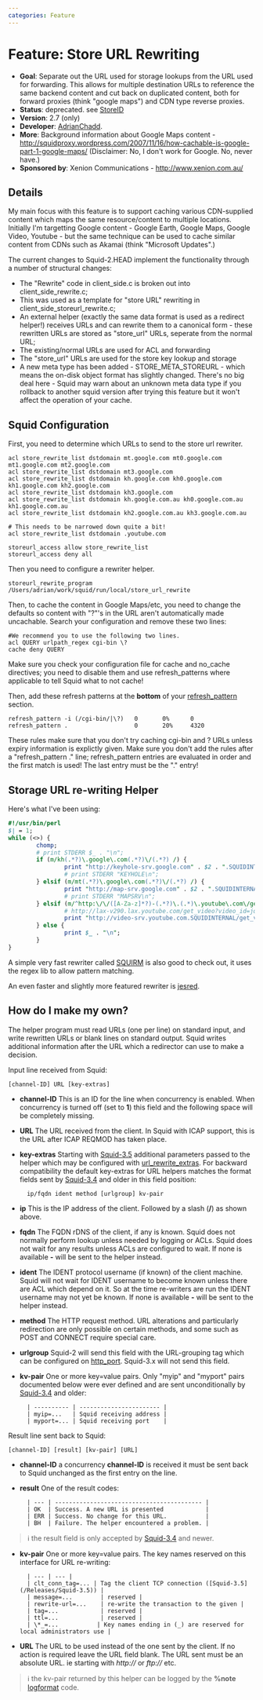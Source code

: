```yaml
---
categories: Feature
---
```

# Feature: Store URL Rewriting

- **Goal**: Separate out the URL used for storage lookups from the URL
    used for forwarding. This allows for multiple destination URLs to
    reference the same backend content and cut back on duplicated
    content, both for forward proxies (think "google maps") and CDN type
    reverse proxies.
- **Status**: deprecated. see
    [StoreID](/Features/StoreID)
- **Version**: 2.7 (only)
- **Developer**:
    [AdrianChadd](/AdrianChadd).
- **More**: Background information about Google Maps content -
    <http://squidproxy.wordpress.com/2007/11/16/how-cachable-is-google-part-1-google-maps/>
    (Disclaimer: No, I don't work for Google. No, never have.)
- **Sponsored by**: Xenion Communications -
    <http://www.xenion.com.au/>

## Details

My main focus with this feature is to support caching various
CDN-supplied content which maps the same resource/content to multiple
locations. Initially I'm targetting Google content - Google Earth,
Google Maps, Google Video, Youtube - but the same technique can be used
to cache similar content from CDNs such as Akamai (think "Microsoft
Updates".)

The current changes to Squid-2.HEAD implement the functionality through
a number of structural changes:

- The "Rewrite" code in client_side.c is broken out into
    client_side_rewrite.c;
- This was used as a template for "store URL" rewriting in
    client_side_storeurl_rewrite.c;
- An external helper (exactly the same data format is used as a
    redirect helper\!) receives URLs and can rewrite them to a canonical
    form - these rewritten URLs are stored as "store_url" URLs,
    seperate from the normal URL;
- The existing/normal URLs are used for ACL and forwarding
- The "store_url" URLs are used for the store key lookup and storage
- A new meta type has been added - STORE_META_STOREURL - which means
    the on-disk object format has slightly changed. There's no big deal
    here - Squid may warn about an unknown meta data type if you
    rollback to another squid version after trying this feature but it
    won't affect the operation of your cache.

## Squid Configuration

First, you need to determine which URLs to send to the store url
rewriter.

    acl store_rewrite_list dstdomain mt.google.com mt0.google.com mt1.google.com mt2.google.com
    acl store_rewrite_list dstdomain mt3.google.com
    acl store_rewrite_list dstdomain kh.google.com kh0.google.com kh1.google.com kh2.google.com
    acl store_rewrite_list dstdomain kh3.google.com
    acl store_rewrite_list dstdomain kh.google.com.au kh0.google.com.au kh1.google.com.au
    acl store_rewrite_list dstdomain kh2.google.com.au kh3.google.com.au

    # This needs to be narrowed down quite a bit!
    acl store_rewrite_list dstdomain .youtube.com

    storeurl_access allow store_rewrite_list
    storeurl_access deny all

Then you need to configure a rewriter helper.

    storeurl_rewrite_program /Users/adrian/work/squid/run/local/store_url_rewrite

Then, to cache the content in Google Maps/etc, you need to change the
defaults so content with "?"'s in the URL aren't automatically made
uncachable. Search your configuration and remove these two lines:

    #We recommend you to use the following two lines.
    acl QUERY urlpath_regex cgi-bin \?
    cache deny QUERY

Make sure you check your configuration file for cache and no_cache
directives; you need to disable them and use refresh_patterns where
applicable to tell Squid what to not cache\!

Then, add these refresh patterns at the **bottom** of your
[refresh_pattern](http://www.squid-cache.org/Doc/config/refresh_pattern)
section.

    refresh_pattern -i (/cgi-bin/|\?)   0       0%      0
    refresh_pattern .                   0       20%     4320

These rules make sure that you don't try caching cgi-bin and ? URLs
unless expiry information is explictly given. Make sure you don't add
the rules after a "refresh_pattern ." line; refresh_pattern entries
are evaluated in order and the first match is used\! The last entry must
be the "." entry!

## Storage URL re-writing Helper

Here's what I've been using:

```perl
#!/usr/bin/perl
$| = 1;
while (<>) {
        chomp;
        # print STDERR $_ . "\n";
        if (m/kh(.*?)\.google\.com(.*?)\/(.*?) /) {
                print "http://keyhole-srv.google.com" . $2 . ".SQUIDINTERNAL/" . $3 . "\n";
                # print STDERR "KEYHOLE\n";
        } elsif (m/mt(.*?)\.google\.com(.*?)\/(.*?) /) {
                print "http://map-srv.google.com" . $2 . ".SQUIDINTERNAL/" . $3 . "\n";
                # print STDERR "MAPSRV\n";
        } elsif (m/^http:\/\/([A-Za-z]*?)-(.*?)\.(.*)\.youtube\.com\/get_video\?video_id=(.*) /) {
                # http://lax-v290.lax.youtube.com/get_video?video_id=jqx1ZmzX0k0
                print "http://video-srv.youtube.com.SQUIDINTERNAL/get_video?video_id=" . $4 . "\n";
        } else {
                print $_ . "\n";
        }
}
```

A simple very fast rewriter called [SQUIRM](http://squirm.foote.com.au/)
is also good to check out, it uses the regex lib to allow pattern
matching.

An even faster and slightly more featured rewriter is
[jesred](http://www.linofee.org/~jel/webtools/jesred/).

## How do I make my own?

The helper program must read URLs (one per line) on standard input, and
write rewritten URLs or blank lines on standard output. Squid writes
additional information after the URL which a redirector can use to make
a decision.

Input line received from Squid:

    [channel-ID] URL [key-extras]

- **channel-ID**
    This is an ID for the line when concurrency is enabled. When
    concurrency is turned off (set to **1**) this field and the
    following space will be completely missing.
- **URL**
    The URL received from the client. In Squid with ICAP support,
    this is the URL after ICAP REQMOD has taken place.
- **key-extras**
    Starting with [Squid-3.5](/Releases/Squid-3.5)
    additional parameters passed to the helper which may be
    configured with
    [url_rewrite_extras](http://www.squid-cache.org/Doc/config/url_rewrite_extras).
    For backward compatibility the default key-extras for URL
    helpers matches the format fields sent by [Squid-3.4](/Releases/Squid-3.4)
    and older in this field position:

        ip/fqdn ident method [urlgroup] kv-pair
- **ip**
    This is the IP address of the client. Followed by a slash
    (**/**) as shown above.
- **fqdn**
    The FQDN rDNS of the client, if any is known. Squid does not
    normally perform lookup unless needed by logging or ACLs. Squid
    does not wait for any results unless ACLs are configured to
    wait. If none is available **-** will be sent to the helper
    instead.
- **ident**
    The IDENT protocol username (if known) of the client machine.
    Squid will not wait for IDENT username to become known unless
    there are ACL which depend on it. So at the time re-writers are
    run the IDENT username may not yet be known. If none is
    available **-** will be sent to the helper instead.
- **method**
    The HTTP request method. URL alterations and particularly
    redirection are only possible on certain methods, and some such
    as POST and CONNECT require special care.
- **urlgroup**
    Squid-2 will send this field with the URL-grouping tag which can
    be configured on
    [http_port](http://www.squid-cache.org/Doc/config/http_port).
    Squid-3.x will not send this field.
- **kv-pair**
        One or more key=value pairs. Only "myip" and "myport" pairs
        documented below were ever defined and are sent unconditionally
        by [Squid-3.4](/Releases/Squid-3.4)  and older:

        | ---------- | ----------------------- |
        | myip=...   | Squid receiving address |
        | myport=... | Squid receiving port    |


Result line sent back to Squid:

    [channel-ID] [result] [kv-pair] [URL]

- **channel-ID**
    a concurrency **channel-ID** is received it must be sent
    back to Squid unchanged as the first entry on the line.
- **result**
    One of the result codes:

        | --- | ------------------------------------------ |
        | OK  | Success. A new URL is presented            |
        | ERR | Success. No change for this URL.           |
        | BH  | Failure. The helper encountered a problem. |

> :information_source:
    the result field is only accepted by
    [Squid-3.4](/Releases/Squid-3.4) and newer.

- **kv-pair**
    One or more key=value pairs. The key names reserved on this
    interface for URL re-writing:

        | --- | --- |
        | clt_conn_tag=... | Tag the client TCP connection ([Squid-3.5](/Releases/Squid-3.5)) |
        | message=...        | reserved |
        | rewrite-url=...    | re-write the transaction to the given |
        | tag=...            | reserved |
        | ttl=...            | reserved |
        | \*_=...           | Key names ending in (_) are reserved for local administrators use |

- **URL**
    The URL to be used instead of the one sent by the client. If no
    action is required leave the URL field blank. The URL sent must
    be an absolute URL. ie starting with _http://_ or _ftp://_
    etc.

> :information_source:
        the kv-pair returned by this helper can be logged by the
        **%note** [logformat](http://www.squid-cache.org/Doc/config/logformat)
        code.
